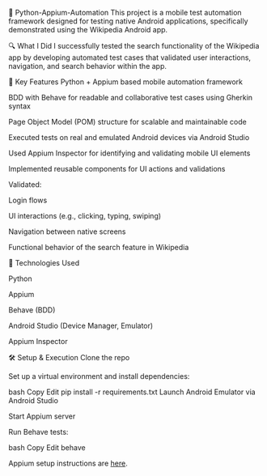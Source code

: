 📱 Python-Appium-Automation
This project is a mobile test automation framework designed for testing native Android applications, specifically demonstrated using the Wikipedia Android app.

🔍 What I Did
I successfully tested the search functionality of the Wikipedia app by developing automated test cases that validated user interactions, navigation, and search behavior within the app.

🚀 Key Features
Python + Appium based mobile automation framework

BDD with Behave for readable and collaborative test cases using Gherkin syntax

Page Object Model (POM) structure for scalable and maintainable code

Executed tests on real and emulated Android devices via Android Studio

Used Appium Inspector for identifying and validating mobile UI elements

Implemented reusable components for UI actions and validations

Validated:

Login flows

UI interactions (e.g., clicking, typing, swiping)

Navigation between native screens

Functional behavior of the search feature in Wikipedia

🧪 Technologies Used


Python

Appium

Behave (BDD)

Android Studio (Device Manager, Emulator)

Appium Inspector


🛠 Setup & Execution
Clone the repo

Set up a virtual environment and install dependencies:

bash
Copy
Edit
pip install -r requirements.txt
Launch Android Emulator via Android Studio

Start Appium server

Run Behave tests:

bash
Copy
Edit
behave

Appium setup instructions are [here](https://docs.google.com/document/d/1d8uaQW4R4MPP1XMDiUH8B3VjzgDYQo1oAkQ_oeS4qwk/edit#).
